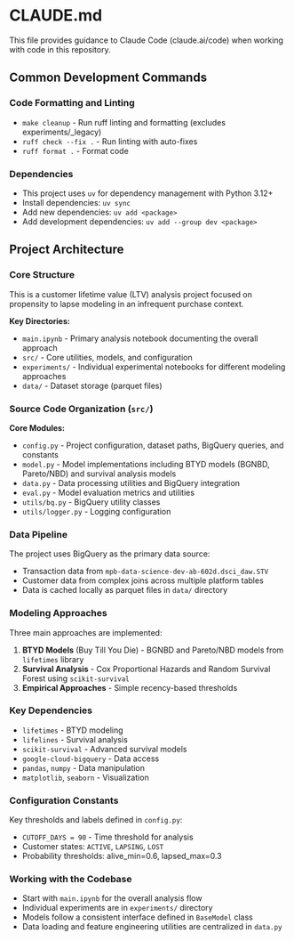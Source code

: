 # CLAUDE.md

This file provides guidance to Claude Code (claude.ai/code) when working with code in this repository.

## Common Development Commands

### Code Formatting and Linting
- `make cleanup` - Run ruff linting and formatting (excludes experiments/_legacy)
- `ruff check --fix .` - Run linting with auto-fixes
- `ruff format .` - Format code

### Dependencies
- This project uses `uv` for dependency management with Python 3.12+
- Install dependencies: `uv sync`
- Add new dependencies: `uv add <package>`
- Add development dependencies: `uv add --group dev <package>`

## Project Architecture

### Core Structure
This is a customer lifetime value (LTV) analysis project focused on propensity to lapse modeling in an infrequent purchase context.

**Key Directories:**
- `main.ipynb` - Primary analysis notebook documenting the overall approach
- `src/` - Core utilities, models, and configuration
- `experiments/` - Individual experimental notebooks for different modeling approaches
- `data/` - Dataset storage (parquet files)

### Source Code Organization (`src/`)

**Core Modules:**
- `config.py` - Project configuration, dataset paths, BigQuery queries, and constants
- `model.py` - Model implementations including BTYD models (BGNBD, Pareto/NBD) and survival analysis models
- `data.py` - Data processing utilities and BigQuery integration
- `eval.py` - Model evaluation metrics and utilities
- `utils/bq.py` - BigQuery utility classes
- `utils/logger.py` - Logging configuration

### Data Pipeline
The project uses BigQuery as the primary data source:
- Transaction data from `mpb-data-science-dev-ab-602d.dsci_daw.STV`
- Customer data from complex joins across multiple platform tables
- Data is cached locally as parquet files in `data/` directory

### Modeling Approaches
Three main approaches are implemented:
1. **BTYD Models** (Buy Till You Die) - BGNBD and Pareto/NBD models from `lifetimes` library
2. **Survival Analysis** - Cox Proportional Hazards and Random Survival Forest using `scikit-survival`
3. **Empirical Approaches** - Simple recency-based thresholds

### Key Dependencies
- `lifetimes` - BTYD modeling
- `lifelines` - Survival analysis
- `scikit-survival` - Advanced survival models
- `google-cloud-bigquery` - Data access
- `pandas`, `numpy` - Data manipulation
- `matplotlib`, `seaborn` - Visualization

### Configuration Constants
Key thresholds and labels defined in `config.py`:
- `CUTOFF_DAYS = 90` - Time threshold for analysis
- Customer states: `ACTIVE`, `LAPSING`, `LOST`
- Probability thresholds: alive_min=0.6, lapsed_max=0.3

### Working with the Codebase
- Start with `main.ipynb` for the overall analysis flow
- Individual experiments are in `experiments/` directory
- Models follow a consistent interface defined in `BaseModel` class
- Data loading and feature engineering utilities are centralized in `data.py`